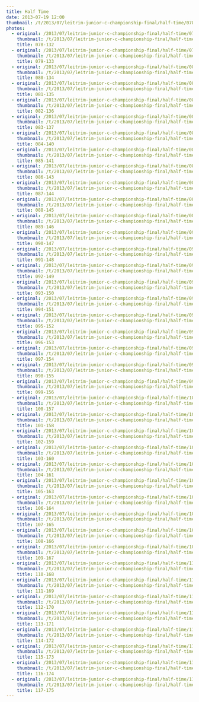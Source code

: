 ```yaml
---
title: Half Time
date: 2013-07-19 12:00
thumbnail: /t/2013/07/leitrim-junior-c-championship-final/half-time/078-132.jpg
photos:
  - original: /2013/07/leitrim-junior-c-championship-final/half-time/078-132.jpg
    thumbnail: /t/2013/07/leitrim-junior-c-championship-final/half-time/078-132.jpg
    title: 078-132
  - original: /2013/07/leitrim-junior-c-championship-final/half-time/079-133.jpg
    thumbnail: /t/2013/07/leitrim-junior-c-championship-final/half-time/079-133.jpg
    title: 079-133
  - original: /2013/07/leitrim-junior-c-championship-final/half-time/080-134.jpg
    thumbnail: /t/2013/07/leitrim-junior-c-championship-final/half-time/080-134.jpg
    title: 080-134
  - original: /2013/07/leitrim-junior-c-championship-final/half-time/081-135.jpg
    thumbnail: /t/2013/07/leitrim-junior-c-championship-final/half-time/081-135.jpg
    title: 081-135
  - original: /2013/07/leitrim-junior-c-championship-final/half-time/082-136.jpg
    thumbnail: /t/2013/07/leitrim-junior-c-championship-final/half-time/082-136.jpg
    title: 082-136
  - original: /2013/07/leitrim-junior-c-championship-final/half-time/083-137.jpg
    thumbnail: /t/2013/07/leitrim-junior-c-championship-final/half-time/083-137.jpg
    title: 083-137
  - original: /2013/07/leitrim-junior-c-championship-final/half-time/084-140.jpg
    thumbnail: /t/2013/07/leitrim-junior-c-championship-final/half-time/084-140.jpg
    title: 084-140
  - original: /2013/07/leitrim-junior-c-championship-final/half-time/085-141.jpg
    thumbnail: /t/2013/07/leitrim-junior-c-championship-final/half-time/085-141.jpg
    title: 085-141
  - original: /2013/07/leitrim-junior-c-championship-final/half-time/086-143.jpg
    thumbnail: /t/2013/07/leitrim-junior-c-championship-final/half-time/086-143.jpg
    title: 086-143
  - original: /2013/07/leitrim-junior-c-championship-final/half-time/087-144.jpg
    thumbnail: /t/2013/07/leitrim-junior-c-championship-final/half-time/087-144.jpg
    title: 087-144
  - original: /2013/07/leitrim-junior-c-championship-final/half-time/088-145.jpg
    thumbnail: /t/2013/07/leitrim-junior-c-championship-final/half-time/088-145.jpg
    title: 088-145
  - original: /2013/07/leitrim-junior-c-championship-final/half-time/089-146.jpg
    thumbnail: /t/2013/07/leitrim-junior-c-championship-final/half-time/089-146.jpg
    title: 089-146
  - original: /2013/07/leitrim-junior-c-championship-final/half-time/090-147.jpg
    thumbnail: /t/2013/07/leitrim-junior-c-championship-final/half-time/090-147.jpg
    title: 090-147
  - original: /2013/07/leitrim-junior-c-championship-final/half-time/091-148.jpg
    thumbnail: /t/2013/07/leitrim-junior-c-championship-final/half-time/091-148.jpg
    title: 091-148
  - original: /2013/07/leitrim-junior-c-championship-final/half-time/092-149.jpg
    thumbnail: /t/2013/07/leitrim-junior-c-championship-final/half-time/092-149.jpg
    title: 092-149
  - original: /2013/07/leitrim-junior-c-championship-final/half-time/093-150.jpg
    thumbnail: /t/2013/07/leitrim-junior-c-championship-final/half-time/093-150.jpg
    title: 093-150
  - original: /2013/07/leitrim-junior-c-championship-final/half-time/094-151.jpg
    thumbnail: /t/2013/07/leitrim-junior-c-championship-final/half-time/094-151.jpg
    title: 094-151
  - original: /2013/07/leitrim-junior-c-championship-final/half-time/095-152.jpg
    thumbnail: /t/2013/07/leitrim-junior-c-championship-final/half-time/095-152.jpg
    title: 095-152
  - original: /2013/07/leitrim-junior-c-championship-final/half-time/096-153.jpg
    thumbnail: /t/2013/07/leitrim-junior-c-championship-final/half-time/096-153.jpg
    title: 096-153
  - original: /2013/07/leitrim-junior-c-championship-final/half-time/097-154.jpg
    thumbnail: /t/2013/07/leitrim-junior-c-championship-final/half-time/097-154.jpg
    title: 097-154
  - original: /2013/07/leitrim-junior-c-championship-final/half-time/098-155.jpg
    thumbnail: /t/2013/07/leitrim-junior-c-championship-final/half-time/098-155.jpg
    title: 098-155
  - original: /2013/07/leitrim-junior-c-championship-final/half-time/099-156.jpg
    thumbnail: /t/2013/07/leitrim-junior-c-championship-final/half-time/099-156.jpg
    title: 099-156
  - original: /2013/07/leitrim-junior-c-championship-final/half-time/100-157.jpg
    thumbnail: /t/2013/07/leitrim-junior-c-championship-final/half-time/100-157.jpg
    title: 100-157
  - original: /2013/07/leitrim-junior-c-championship-final/half-time/101-158.jpg
    thumbnail: /t/2013/07/leitrim-junior-c-championship-final/half-time/101-158.jpg
    title: 101-158
  - original: /2013/07/leitrim-junior-c-championship-final/half-time/102-159.jpg
    thumbnail: /t/2013/07/leitrim-junior-c-championship-final/half-time/102-159.jpg
    title: 102-159
  - original: /2013/07/leitrim-junior-c-championship-final/half-time/103-160.jpg
    thumbnail: /t/2013/07/leitrim-junior-c-championship-final/half-time/103-160.jpg
    title: 103-160
  - original: /2013/07/leitrim-junior-c-championship-final/half-time/104-161.jpg
    thumbnail: /t/2013/07/leitrim-junior-c-championship-final/half-time/104-161.jpg
    title: 104-161
  - original: /2013/07/leitrim-junior-c-championship-final/half-time/105-163.jpg
    thumbnail: /t/2013/07/leitrim-junior-c-championship-final/half-time/105-163.jpg
    title: 105-163
  - original: /2013/07/leitrim-junior-c-championship-final/half-time/106-164.jpg
    thumbnail: /t/2013/07/leitrim-junior-c-championship-final/half-time/106-164.jpg
    title: 106-164
  - original: /2013/07/leitrim-junior-c-championship-final/half-time/107-165.jpg
    thumbnail: /t/2013/07/leitrim-junior-c-championship-final/half-time/107-165.jpg
    title: 107-165
  - original: /2013/07/leitrim-junior-c-championship-final/half-time/108-166.jpg
    thumbnail: /t/2013/07/leitrim-junior-c-championship-final/half-time/108-166.jpg
    title: 108-166
  - original: /2013/07/leitrim-junior-c-championship-final/half-time/109-167.jpg
    thumbnail: /t/2013/07/leitrim-junior-c-championship-final/half-time/109-167.jpg
    title: 109-167
  - original: /2013/07/leitrim-junior-c-championship-final/half-time/110-168.jpg
    thumbnail: /t/2013/07/leitrim-junior-c-championship-final/half-time/110-168.jpg
    title: 110-168
  - original: /2013/07/leitrim-junior-c-championship-final/half-time/111-169.jpg
    thumbnail: /t/2013/07/leitrim-junior-c-championship-final/half-time/111-169.jpg
    title: 111-169
  - original: /2013/07/leitrim-junior-c-championship-final/half-time/112-170.jpg
    thumbnail: /t/2013/07/leitrim-junior-c-championship-final/half-time/112-170.jpg
    title: 112-170
  - original: /2013/07/leitrim-junior-c-championship-final/half-time/113-171.jpg
    thumbnail: /t/2013/07/leitrim-junior-c-championship-final/half-time/113-171.jpg
    title: 113-171
  - original: /2013/07/leitrim-junior-c-championship-final/half-time/114-172.jpg
    thumbnail: /t/2013/07/leitrim-junior-c-championship-final/half-time/114-172.jpg
    title: 114-172
  - original: /2013/07/leitrim-junior-c-championship-final/half-time/115-173.jpg
    thumbnail: /t/2013/07/leitrim-junior-c-championship-final/half-time/115-173.jpg
    title: 115-173
  - original: /2013/07/leitrim-junior-c-championship-final/half-time/116-174.jpg
    thumbnail: /t/2013/07/leitrim-junior-c-championship-final/half-time/116-174.jpg
    title: 116-174
  - original: /2013/07/leitrim-junior-c-championship-final/half-time/117-175.jpg
    thumbnail: /t/2013/07/leitrim-junior-c-championship-final/half-time/117-175.jpg
    title: 117-175
---
```

